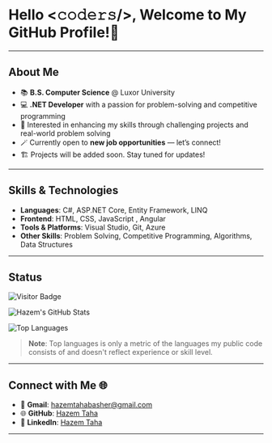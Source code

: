 # Hello <𝚌𝚘𝚍𝚎𝚛𝚜/>, Welcome to My GitHub Profile!👋

---

## About Me

- 📚 **B.S. Computer Science** @ Luxor University  
- 💻 **.NET Developer** with a passion for problem-solving and competitive programming  
- 🌟 Interested in enhancing my skills through challenging projects and real-world problem solving  
- 🪄 Currently open to **new job opportunities** — let’s connect!  
- 🏗️ Projects will be added soon. Stay tuned for updates!  

---

## Skills & Technologies

- **Languages**: C#, ASP.NET Core, Entity Framework, LINQ  
- **Frontend**: HTML, CSS, JavaScript , Angular
- **Tools & Platforms**: Visual Studio, Git, Azure 
- **Other Skills**: Problem Solving, Competitive Programming, Algorithms, Data Structures  

---

## Status

![Visitor Badge](https://visitor-badge.glitch.me/badge?page_id=hazemtaahaa.hazemtaahaa)  

![Hazem's GitHub Stats](https://github-readme-stats.vercel.app/api?username=hazemtaahaa&show_icons=true&theme=radical)  

![Top Languages](https://github-readme-stats.vercel.app/api/top-langs/?username=hazemtaahaa&layout=compact&theme=radical)  

> **Note**: Top languages is only a metric of the languages my public code consists of and doesn't reflect experience or skill level.

---

## Connect with Me 🌐

- 📧 **Gmail**: [hazemtahabasher@gmail.com](mailto:hazemtahabasher@gmail.com)  
- 🌐 **GitHub**: [Hazem Taha](https://github.com/hazemtaahaa)  
- 💼 **LinkedIn**: [Hazem Taha](https://www.linkedin.com/in/hazem-taha-me/)  

---

